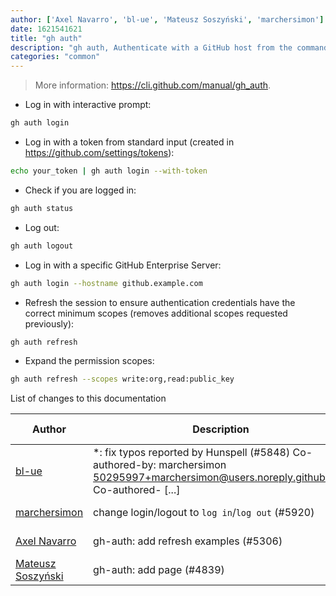 ```yaml
---
author: ['Axel Navarro', 'bl-ue', 'Mateusz Soszyński', 'marchersimon']
date: 1621541621
title: "gh auth"
description: "gh auth, Authenticate with a GitHub host from the command-line."
categories: "common"
---
```

> More information: <https://cli.github.com/manual/gh_auth>.

- Log in with interactive prompt:

```bash
gh auth login
```

- Log in with a token from standard input (created in https://github.com/settings/tokens):

```bash
echo your_token | gh auth login --with-token
```

- Check if you are logged in:

```bash
gh auth status
```

- Log out:

```bash
gh auth logout
```

- Log in with a specific GitHub Enterprise Server:

```bash
gh auth login --hostname github.example.com
```

- Refresh the session to ensure authentication credentials have the correct minimum scopes (removes additional scopes requested previously):

```bash
gh auth refresh
```

- Expand the permission scopes:

```bash
gh auth refresh --scopes write:org,read:public_key
```
List of changes to this documentation


Author | Description | ISO 8601 Date | GitHub link
------|-----|-----|-----
[bl-ue](mailto:54780737+bl-ue@users.noreply.github.com) | *: fix typos reported by Hunspell (#5848) Co-authored-by: marchersimon <50295997+marchersimon@users.noreply.github.com> Co-authored- [...] | 2021-05-20T22:13:41 | [8ebd171d6f00](https://github.com/tldr-pages/tldr/commit/8ebd171d6f001698709fefc02b1fd5cc9f3a99c4)
[marchersimon](mailto:50295997+marchersimon@users.noreply.github.com) | change login/logout to `log in`/`log out` (#5920) | 2021-05-14T02:42:15 | [be88cdda9201](https://github.com/tldr-pages/tldr/commit/be88cdda9201a6262af27d8788e222b5df98cc9c)
[Axel Navarro](mailto:navarroaxel@gmail.com) | gh-auth: add refresh examples (#5306) | 2021-02-24T14:11:22 | [d9a692b950d9](https://github.com/tldr-pages/tldr/commit/d9a692b950d97fcee277ca28b627c142a8d46956)
[Mateusz Soszyński](mailto:mateusz.soszynski@tuta.io) | gh-auth: add page (#4839) | 2020-10-26T11:14:22 | [d2a24aaf37d3](https://github.com/tldr-pages/tldr/commit/d2a24aaf37d3459fd90c30c0444b8d175570ee64)

